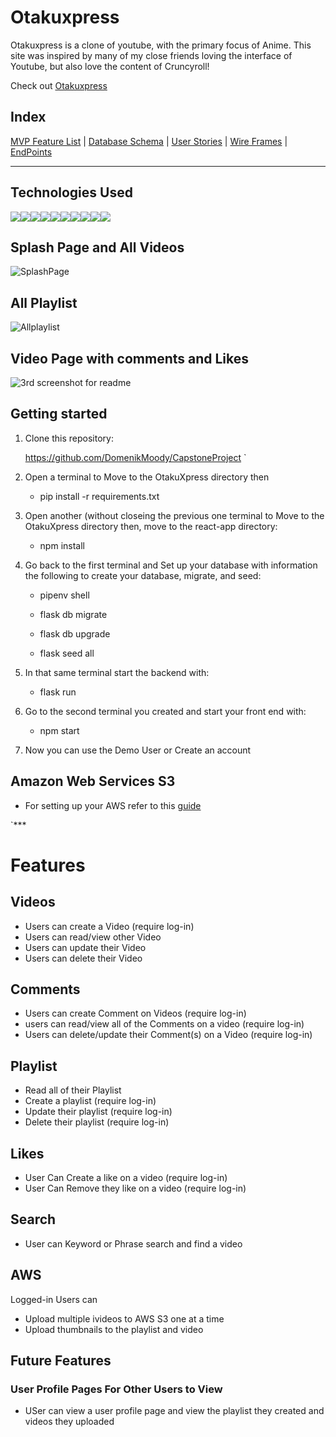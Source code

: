 # Otakuxpress
Otakuxpress is a clone of youtube, with the primary focus of Anime. This site was inspired by many of my close friends loving the interface of Youtube, but also love the 
content of Cruncyroll!

Check out [Otakuxpress](https://otakuxpress.onrender.com/)

## Index
[MVP Feature List](https://github.com/DomenikMoody/CapstoneProject/wiki/Features) | [Database Schema](https://github.com/DomenikMoody/CapstoneProject/wiki/Database-Schema) | [User Stories](https://github.com/DomenikMoody/CapstoneProject/wiki/User-Stories) | [Wire Frames](https://github.com/DomenikMoody/CapstoneProject/wiki/WireFrame) | [EndPoints](https://github.com/DomenikMoody/CapstoneProject/wiki/Endpoints)

***

## Technologies Used
<img src="https://img.shields.io/badge/Python-3776AB?style=for-the-badge&logo=python&logoColor=white" /><img src="https://img.shields.io/badge/HTML5-E34F26?style=for-the-badge&logo=html5&logoColor=white" /><img src="https://img.shields.io/badge/CSS3-1572B6?style=for-the-badge&logo=css3&logoColor=white" /><img src="https://img.shields.io/badge/JavaScript-F7DF1E?style=for-the-badge&logo=javascript&logoColor=black" /><img src="https://img.shields.io/badge/Node.js-43853D?style=for-the-badge&logo=node.js&logoColor=white" /><img src="https://img.shields.io/badge/React-20232A?style=for-the-badge&logo=react&logoColor=61DAFB" /><img src="https://img.shields.io/badge/Redux-593D88?style=for-the-badge&logo=redux&logoColor=white" /><img src="https://img.shields.io/badge/Flask-000000?style=for-the-badge&logo=flask&logoColor=white" /><img src="https://img.shields.io/badge/Amazon_AWS-FF9900?style=for-the-badge&logo=amazonaws&logoColor=whit" /><img src="https://img.shields.io/badge/PostgreSQL-316192?style=for-the-badge&logo=postgresql&logoColor=white" />

## Splash Page and All Videos
![SplashPage](https://github.com/DomenikMoody/CapstoneProject/assets/120535217/d39bad03-c7fa-4efa-88d6-7647021ba924)

## All Playlist
![Allplaylist](https://github.com/DomenikMoody/CapstoneProject/assets/120535217/bafb3565-48b4-4987-ac54-0a0853a88b43)

## Video Page with comments and Likes
![3rd screenshot for readme](https://github.com/DomenikMoody/CapstoneProject/assets/120535217/450567b4-d5a2-41d7-83bf-52cef44e59de)

## Getting started
1. Clone this repository:
   
   https://github.com/DomenikMoody/CapstoneProject
   `
2. Open a terminal to Move to the OtakuXpress directory then

   * pip install -r requirements.txt

3. Open another (without closeing the previous one terminal to Move to the OtakuXpress directory then, move to the react-app directory:

    * npm install

4. Go back to the first terminal and Set up your database with information the following to create your database, migrate, and seed:

    * pipenv shell
    
    * flask db migrate
    
    * flask db upgrade
    
    * flask seed all
  
 5. In that same terminal start the backend with:

    * flask run

 6. Go to the second terminal you created and start your front end with:
 
    * npm start
    
 7. Now you can use the Demo User or Create an account

## Amazon Web Services S3
* For setting up your AWS refer to this [guide](https://github.com/jdrichardsappacad/aws-s3-pern-demo)

`***

# Features 

## Videos
* Users can create a Video (require log-in)
* Users can read/view other Video
* Users can update their Video
* Users can delete their Video

## Comments
* Users can create Comment on Videos (require log-in)
* users can read/view all of the Comments on a video (require log-in)
* Users can delete/update their Comment(s) on a Video (require log-in)

## Playlist
* Read all of their Playlist  
* Create a playlist (require log-in)
* Update their playlist (require log-in)
* Delete their playlist (require log-in)

## Likes
* User Can Create a like on a video (require log-in)
* User Can Remove they like on a video (require log-in)

## Search
* User can Keyword or Phrase search and find a video 

## AWS
Logged-in Users can
* Upload multiple ivideos to AWS S3 one at a time
* Upload thumbnails to the playlist and video

## Future Features
### User Profile Pages For Other Users to View 
* USer can view a user profile page and view the playlist they created and videos they uploaded 

